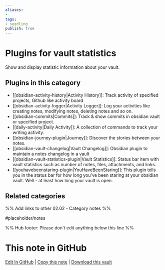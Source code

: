 ```yaml
---
aliases:
- 
tags: 
- seedling 
publish: true
---
```



# Plugins for vault statistics

Show and display statistic information about your vault.

## Plugins in this category

- [[obsidian-activity-history|Activity History]]: Track activity of specified projects, Github like activity board
- [[obsidian-activity-logger|Activity Logger]]: Log your activities like creating notes, modifying notes, deleting notes and so on.
- [[obsidian-commits|Commits]]: Track & show commits in obsidian vault or specified project.
- [[daily-activity|Daily Activity]]: A collection of commands to track your writing activity.
- [[obsidian-journey-plugin|Journey]]: Discover the stories between your notes.
- [[obsidian-vault-changelog|Vault Changelog]]: Obsidian plugin to maintain a notes changelog in a vault
- [[obsidian-vault-statistics-plugin|Vault Statistics]]: Status bar item with vault statistics such as number of notes, files, attachments, and links.
- [[youhavebeenstaring-plugin|YouHaveBeenStaring]]: This plugin tells you in the status bar for how long you've been staring at your obsidian vault. Well - at least how long your vault is open.

## Related categories

%% Add links to other 02.02 - Category notes %%

#placeholder/notes

%% Hub footer: Please don't edit anything below this line %%

# This note in GitHub

<span class="git-footer">[Edit In GitHub](https://github.dev/obsidian-community/obsidian-hub/blob/main/02%20-%20Community%20Expansions/02.01%20Plugins%20by%20Category/Plugins%20for%20vault%20statistics.md "git-hub-edit-note") | [Copy this note](https://raw.githubusercontent.com/obsidian-community/obsidian-hub/main/02%20-%20Community%20Expansions/02.01%20Plugins%20by%20Category/Plugins%20for%20vault%20statistics.md "git-hub-copy-note") | [Download this vault](https://github.com/obsidian-community/obsidian-hub/archive/refs/heads/main.zip "git-hub-download-vault") </span>
